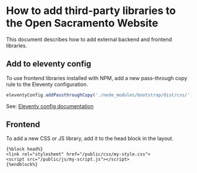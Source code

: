 # How to add third-party libraries to the Open Sacramento Website
This document describes how to add external backend and frontend libraries.

## Add to eleventy config
To use frontend libraries installed with NPM, add a new pass-through copy rule to the Eleventy configuration.
```js
eleventyConfig.addPassthroughCopy('./node_modules/bootstrap/dist/css/')
```
See: [Eleventy config documentation](/documentation/eleventy-configuration.md)

## Frontend
To add a new CSS or JS library, add it to the head block in the layout.
```liquid
{%block head%}
<link rel="stylesheet" href="/public/css/my-style.css">
<script src="/public/js/my-script.js"></script>
{%endblock%}
```